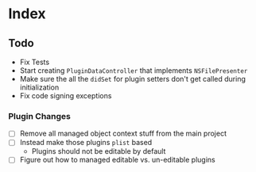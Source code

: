 # Index

## Todo

* Fix Tests
* Start creating `PluginDataController` that implements `NSFilePresenter`
* Make sure the all the `didSet` for plugin setters don't get called during initialization
* Fix code signing exceptions

### Plugin Changes

* [ ] Remove all managed object context stuff from the main project
* [ ] Instead make those plugins `plist` based
	* Plugins should not be editable by default
* [ ] Figure out how to managed editable vs. un-editable plugins
